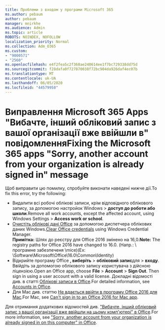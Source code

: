 ```yaml
---
title: Проблеми з входом у програми Microsoft 365
ms.author: pebaum
author: pebaum
manager: mnirkhe
ms.audience: Admin
ms.topic: article
ROBOTS: NOINDEX, NOFOLLOW
localization_priority: Normal
ms.collection: Adm_O365
ms.custom:
- "9000571"
- "2560"
ms.openlocfilehash: e4f2fea5c2f368ae240614ee1f7bc729338dd75d
ms.sourcegitcommit: f28dafa0f727870038f72bc904da926daf4ec07b
ms.translationtype: MT
ms.contentlocale: uk-UA
ms.lasthandoff: 06/05/2020
ms.locfileid: "44579958"
---
```

# <a name="fixing-the-microsoft-365-apps-sorry-another-account-from-your-organization-is-already-signed-in-message"></a><span data-ttu-id="4c647-102">Виправлення Microsoft 365 Apps "Вибачте, інший обліковий запис з вашої організації вже ввійшли в" повідомлення</span><span class="sxs-lookup"><span data-stu-id="4c647-102">Fixing the Microsoft 365 apps "Sorry, another account from your organization is already signed in" message</span></span>

<span data-ttu-id="4c647-103">Щоб виправити цю помилку, спробуйте виконати наведені нижче дії.</span><span class="sxs-lookup"><span data-stu-id="4c647-103">To fix this error, try the following:</span></span>

- <span data-ttu-id="4c647-104">Видалити всі робочі облікові записи, крім відповідного облікового запису, за допомогою настройок Windows > **доступ до роботи або школи**.</span><span class="sxs-lookup"><span data-stu-id="4c647-104">Remove all work accounts, except the affected account, using Windows Settings > **Access work or school**.</span></span>
- <span data-ttu-id="4c647-105">[Очистіть облікові дані Office](https://docs.microsoft.com/office/troubleshoot/error-messages/another-account-already-signed-in#step-3-clear-cached-credentials-on-the-computer) за допомогою диспетчера облікових даних Windows.</span><span class="sxs-lookup"><span data-stu-id="4c647-105">[Clear Office credentials](https://docs.microsoft.com/office/troubleshoot/error-messages/another-account-already-signed-in#step-3-clear-cached-credentials-on-the-computer) using Windows Credential Manager.</span></span><br/>
    <span data-ttu-id="4c647-106">**Примітка:** Шлях до реєстру для Office 2016 змінено на 16,0.</span><span class="sxs-lookup"><span data-stu-id="4c647-106">**Note:** The registry paths for Office 2016 have changed to 16.0.</span></span> <span data-ttu-id="4c647-107">(Напр.: \ програмне забезпеченя \mice\)</span><span class="sxs-lookup"><span data-stu-id="4c647-107">(Ex: \Software\Microsoft\Office\16.0\Common\Identity\)</span></span>
- <span data-ttu-id="4c647-108">Відкрийте програму Office **, виберіть**  >  **обліковий запис**для  >  **входу**. Ввійдіть за допомогою облікового запису користувача з дійсною ліцензією.</span><span class="sxs-lookup"><span data-stu-id="4c647-108">Open an Office app, choose **File** > **Account** > **Sign Out**. Then sign in using a user account with a valid license.</span></span> <span data-ttu-id="4c647-109">Докладні відомості див. в статті [Облікові записи в Office](https://support.office.com/article/accounts-in-office-628ea040-f265-49de-b986-be09c3ebf8a9).</span><span class="sxs-lookup"><span data-stu-id="4c647-109">For detailed information, see [Accounts in Office](https://support.office.com/article/accounts-in-office-628ea040-f265-49de-b986-be09c3ebf8a9).</span></span>
- <span data-ttu-id="4c647-110">Для Mac див. статтю [Не вдається ввійти в програму Office 2016 для Mac](https://docs.microsoft.com/office365/troubleshoot/authentication/sign-in-to-office-2016-for-mac-fail).</span><span class="sxs-lookup"><span data-stu-id="4c647-110">For Mac, see [Can't sign in to an Office 2016 for Mac app](https://docs.microsoft.com/office365/troubleshoot/authentication/sign-in-to-office-2016-for-mac-fail).</span></span>

<span data-ttu-id="4c647-111">Для отримання додаткових відомостей див. ["Вибачте, інший обліковий запис з вашої організації вже ввійшли на цьому комп'ютері" в Office](https://docs.microsoft.com/office/troubleshoot/error-messages/another-account-already-signed-in).</span><span class="sxs-lookup"><span data-stu-id="4c647-111">For more information, see ["Sorry, another account from your organization is already signed in on this computer" in Office](https://docs.microsoft.com/office/troubleshoot/error-messages/another-account-already-signed-in).</span></span>